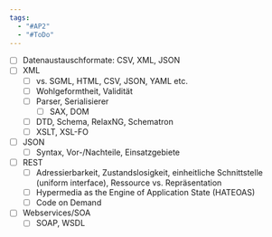 ```yaml
---
tags:
  - "#AP2"
  - "#ToDo"
---
```

- [ ] Datenaustauschformate: CSV, XML, JSON
- [ ] XML
    - [ ] vs. SGML, HTML, CSV, JSON, YAML etc.
    - [ ] Wohlgeformtheit, Validität
    - [ ] Parser, Serialisierer
        - [ ] SAX, DOM
    - [ ] DTD, Schema, RelaxNG, Schematron
    - [ ] XSLT, XSL-FO
- [ ] JSON
    - [ ] Syntax, Vor-/Nachteile, Einsatzgebiete
- [ ] REST
    - [ ] Adressierbarkeit, Zustandslosigkeit, einheitliche Schnittstelle (uniform interface), Ressource vs. Repräsentation
    - [ ] Hypermedia as the Engine of Application State (HATEOAS)
    - [ ] Code on Demand
- [ ] Webservices/SOA
    - [ ] SOAP, WSDL